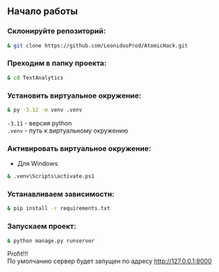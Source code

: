 ## Начало работы 
### Склонируйте репозиторий:
```sh
& git clone https://github.com/LeonidusProd/AtomicHack.git
```
### Преходим в папку проекта:
```sh
& cd TextAnalytics
```
### Установить виртуальное окружение:
```sh
& py -3.12 -m venv .venv
```
`-3.11` - версия python  
`.venv` - путь к виртуальному окружению  

### Активировать виртуальное окружение:  
- Для Windows
```sh
& .venv\Scripts\activate.ps1
```
### Устанавливаем зависимости:
```sh
& pip install -r requirements.txt
```
### Запускаем проект:
```sh
& python manage.py runserver
```
Profit!!!  
По умолчанию сервер будет запущен по адресу http://127.0.0.1:8000
